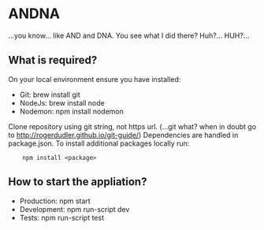 <h1>ANDNA</h1>

...you know... like AND and DNA. You see what I did there? Huh?... HUH?...

<h2>What is required?</h2>

On your local environment ensure you have installed:
* Git:		brew install git
* NodeJs:	brew install node
* Nodemon:	npm install nodemon

Clone repository using git string, not https url. (...git what? when in doubt go to http://rogerdudler.github.io/git-guide/)
Dependencies are handled in package.json. To install additional packages locally run: 
		
		npm install <package>

<h2>How to start the appliation?</h2>
 
* Production: 	npm start
* Development:	npm run-script dev
* Tests:	npm run-script test

